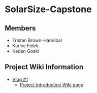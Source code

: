 # SolarSize-Capstone

## Members
- Tristan Brown-Hannibal
- Karlee Fidek
- Kaden Goski

## Project Wiki Information
- [Vlog #1](https://www.youtube.com/watch?v=t3BPAUNl5Bg&ab_channel=KadenGoski)
    - [Project Introduction Wiki page](https://github.com/karleefidek/char-ENSE-Capstone/wiki/Project-Introduction)
